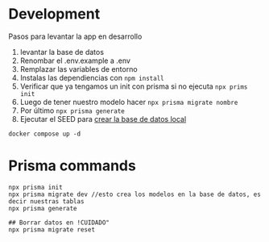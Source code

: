 # Development

Pasos para levantar la app en desarrollo

1. levantar la base de datos
2. Renombar el .env.example a .env
3. Remplazar las variables de entorno
4. Instalas las dependiencias con `npm install`
5. Verificar que ya tengamos un init con prisma si no ejecuta `npx prims init`
6. Luego de tener nuestro modelo hacer `npx prisma migrate nombre`
7. Por último `npx prisma generate`
8. Ejecutar el SEED para [crear la base de datos local](https://localhost:3000/api/seed)

```
docker compose up -d
```

# Prisma commands

```
npx prisma init
npx prisma migrate dev //esto crea los modelos en la base de datos, es decir nuestras tablas
npx prisma generate
```

```
## Borrar datos en !CUIDADO"
npx prisma migrate reset
```
